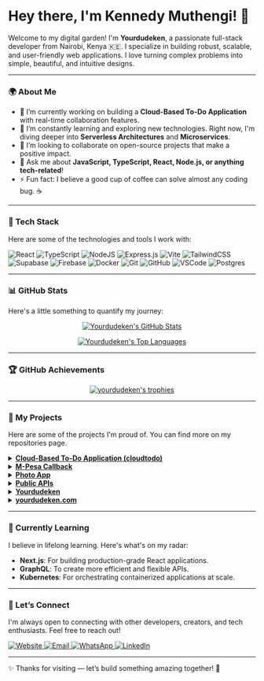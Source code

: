 # Hey there, I'm Kennedy Muthengi! 👋

Welcome to my digital garden! I'm **Yourdudeken**, a passionate full-stack developer from Nairobi, Kenya 🇰🇪. I specialize in building robust, scalable, and user-friendly web applications. I love turning complex problems into simple, beautiful, and intuitive designs.

---

### 🌍 About Me

-   🔭 I’m currently working on building a **Cloud-Based To-Do Application** with real-time collaboration features.
-   🌱 I’m constantly learning and exploring new technologies. Right now, I'm diving deeper into **Serverless Architectures** and **Microservices**.
-   👯 I’m looking to collaborate on open-source projects that make a positive impact.
-   💬 Ask me about **JavaScript, TypeScript, React, Node.js, or anything tech-related**!
-   ⚡ Fun fact: I believe a good cup of coffee can solve almost any coding bug. ☕

---

### 🧰 Tech Stack

Here are some of the technologies and tools I work with:

![React](https://img.shields.io/badge/react-%2320232a.svg?style=for-the-badge&logo=react&logoColor=%2361DAFB)
![TypeScript](https://img.shields.io/badge/typescript-%23007ACC.svg?style=for-the-badge&logo=typescript&logoColor=white)
![NodeJS](https://img.shields.io/badge/node.js-6DA55F?style=for-the-badge&logo=node.js&logoColor=white)
![Express.js](https://img.shields.io/badge/express.js-%23404d59.svg?style=for-the-badge&logo=express&logoColor=white)
![Vite](https://img.shields.io/badge/vite-%23646CFF.svg?style=for-the-badge&logo=vite&logoColor=white)
![TailwindCSS](https://img.shields.io/badge/tailwind%20css-%2338B2AC.svg?style=for-the-badge&logo=tailwind-css&logoColor=white)
![Supabase](https://img.shields.io/badge/Supabase-3ECF8E?style=for-the-badge&logo=supabase&logoColor=white)
![Firebase](https://img.shields.io/badge/firebase-%23039BE5.svg?style=for-the-badge&logo=firebase&logoColor=white)
![Docker](https://img.shields.io/badge/docker-%230db7ed.svg?style=for-the-badge&logo=docker&logoColor=white)
![Git](https://img.shields.io/badge/git-%23F05033.svg?style=for-the-badge&logo=git&logoColor=white)
![GitHub](https://img.shields.io/badge/github-%23121011.svg?style=for-the-badge&logo=github&logoColor=white)
![VSCode](https://img.shields.io/badge/VSCode-0078D4?style=for-the-badge&logo=visual%20studio%20code&logoColor=white)
![Postgres](https://img.shields.io/badge/postgresql-%23316192.svg?style=for-the-badge&logo=postgresql&logoColor=white)

---

### 📊 GitHub Stats

Here's a little something to quantify my journey:

<p align="center">
  <a href="https://github.com/yourdudeken">
    <img src="https://github-readme-stats.vercel.app/api?username=yourdudeken&show_icons=true&theme=tokyonight&hide_border=true&count_private=true" alt="Yourdudeken's GitHub Stats" />
  </a>
</p>
<p align="center">
  <a href="https://github.com/yourdudeken">
    <img src="https://github-readme-stats.vercel.app/api/top-langs/?username=yourdudeken&layout=compact&theme=tokyonight&hide_border=true" alt="Yourdudeken's Top Languages" />
  </a>
</p>

---

### 🏆 GitHub Achievements

<p align="center">
  <a href="https://github.com/yourdudeken">
    <img src="https://github-profile-trophy.vercel.app/?username=yourdudeken&theme=tokyonight&row=1&column=7" alt="yourdudeken's trophies" />
  </a>
</p>

---

### 💼 My Projects

Here are some of the projects I'm proud of. You can find more on my repositories page.

<details>
<summary><b><a href="https://github.com/yourdudeken/cloudtodo">Cloud-Based To-Do Application (cloudtodo)</a></b></summary>

A powerful and intuitive to-do application designed for modern productivity.

-   **Features**:
    -   ✅ Comprehensive Task Management (Create, Read, Update, Delete)
    -   📅 Interactive Calendar View
    -   📋 Kanban Board for workflow visualization
    -   ☁️ Google Drive Integration for file attachments
    -   🤖 AI-Powered Task Suggestions
    -   👥 Real-time Collaboration with other users
-   **Stack**: React, TypeScript, Vite, Tailwind CSS, Node.js, Express, Supabase, Google Drive API
-   **Installation**:
    1.  Clone the repository: `git clone https://github.com/yourdudeken/cloudtodo.git`
    2.  Install dependencies: `npm install`
    3.  Set up your `.env` variables.
    4.  Run the development server: `npm run dev`
-   **`.env` Variables**:
    ```
    VITE_SUPABASE_URL=YOUR_SUPABASE_URL
    VITE_SUPABASE_ANON_KEY=YOUR_SUPABASE_ANON_KEY
    VITE_GOOGLE_CLIENT_ID=YOUR_GOOGLE_CLIENT_ID
    ```
</details>

<details>
<summary><b><a href="https://github.com/yourdudeken/mpesa-callback">M-Pesa Callback</a></b></summary>

A reusable Node.js + Firebase service for handling M-Pesa STK push callbacks securely and efficiently.

-   **Features**: Secure validation, modular structure, Docker/PM2 support, and multi-environment configurations.
</details>

<details>
<summary><b><a href="https://github.com/yourdudeken/photo-app">Photo App</a></b></summary>

A simple yet elegant application for photo management. More details coming soon!
</details>

<details>
<summary><b><a href="https://github.com/yourdudeken/public-apis">Public APIs</a></b></summary>

A curated repository of open public APIs for developers. Includes a comprehensive contribution guide to encourage community involvement.
</details>

<details>
<summary><b><a href="https://github.com/yourdudeken/yourdudeken">Yourdudeken</a></b></summary>

This very README! A space for my personal GitHub profile and collaboration information.
</details>

<details>
<summary><b><a href="https://github.com/yourdudeken/yourdudeken.github.io">yourdudeken.com</a></b></summary>

My personal portfolio website.

-   **Features**: Light/dark theme toggle, responsive design, GitHub API integration to showcase projects, and SEO optimization.
</details>

---

### 🌱 Currently Learning

I believe in lifelong learning. Here's what's on my radar:

-   **Next.js**: For building production-grade React applications.
-   **GraphQL**: To create more efficient and flexible APIs.
-   **Kubernetes**: For orchestrating containerized applications at scale.

---

### 💬 Let’s Connect

I'm always open to connecting with other developers, creators, and tech enthusiasts. Feel free to reach out!

<p align="left">
  <a href="https://yourdudeken.com" target="_blank">
    <img src="https://img.shields.io/badge/Website-yourdudeken.com-blue?style=for-the-badge&logo=google-chrome" alt="Website"/>
  </a>
  <a href="mailto:kenmwendwamuthengi@gmail.com" target="_blank">
    <img src="https://img.shields.io/badge/Email-kenmwendwamuthengi-red?style=for-the-badge&logo=gmail" alt="Email"/>
  </a>
  <a href="https://wa.me/254759142986" target="_blank">
    <img src="https://img.shields.io/badge/WhatsApp-Chat%20with%20me-green?style=for-the-badge&logo=whatsapp" alt="WhatsApp"/>
  </a>
  <a href="https://linkedin.com/in/yourdudeken" target="_blank">
    <img src="https://img.shields.io/badge/LinkedIn-yourdudeken-blue?style=for-the-badge&logo=linkedin" alt="LinkedIn"/>
  </a>
</p>

---

✨ Thanks for visiting — let’s build something amazing together! 🚀
